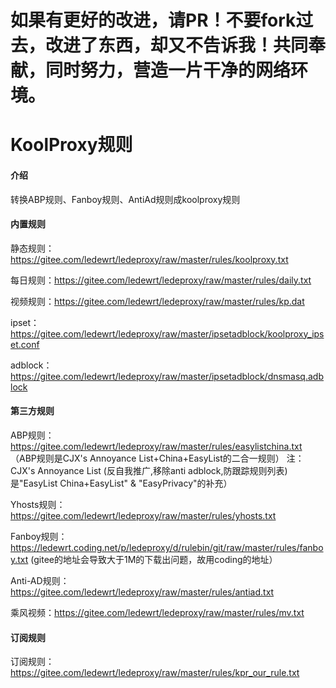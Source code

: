 # 如果有更好的改进，请PR！不要fork过去，改进了东西，却又不告诉我！共同奉献，同时努力，营造一片干净的网络环境。

# KoolProxy规则

#### 介绍
转换ABP规则、Fanboy规则、AntiAd规则成koolproxy规则


#### 内置规则
静态规则：https://gitee.com/ledewrt/ledeproxy/raw/master/rules/koolproxy.txt

每日规则：https://gitee.com/ledewrt/ledeproxy/raw/master/rules/daily.txt


视频规则：https://gitee.com/ledewrt/ledeproxy/raw/master/rules/kp.dat

ipset：https://gitee.com/ledewrt/ledeproxy/raw/master/ipsetadblock/koolproxy_ipset.conf

adblock：https://gitee.com/ledewrt/ledeproxy/raw/master/ipsetadblock/dnsmasq.adblock

#### 第三方规则
ABP规则：https://gitee.com/ledewrt/ledeproxy/raw/master/rules/easylistchina.txt 
（ABP规则是CJX's Annoyance List+China+EasyList的二合一规则） 注：CJX's Annoyance List (反自我推广,移除anti adblock,防跟踪规则列表)是"EasyList China+EasyList" & "EasyPrivacy"的补充）

Yhosts规则：https://gitee.com/ledewrt/ledeproxy/raw/master/rules/yhosts.txt

Fanboy规则：https://ledewrt.coding.net/p/ledeproxy/d/rulebin/git/raw/master/rules/fanboy.txt
(gitee的地址会导致大于1M的下载出问题，故用coding的地址）

Anti-AD规则：https://gitee.com/ledewrt/ledeproxy/raw/master/rules/antiad.txt

乘风视频：https://gitee.com/ledewrt/ledeproxy/raw/master/rules/mv.txt

#### 订阅规则
订阅规则：https://gitee.com/ledewrt/ledeproxy/raw/master/rules/kpr_our_rule.txt
